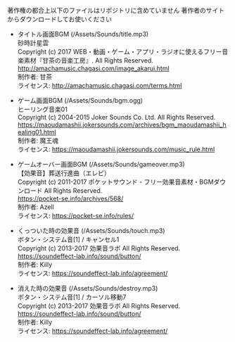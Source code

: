 著作権の都合上以下のファイルはリポジトリに含めていません
著作者のサイトからダウンロードしてお使いください

- タイトル画面BGM (/Assets/Sounds/title.mp3)  
砂時計星雲  
Copyright (c) 2017 WEB・動画・ゲーム・アプリ・ラジオに使えるフリー音楽素材『甘茶の音楽工房』. All Rights Reserved.  
http://amachamusic.chagasi.com/image_akarui.html  
制作者: 甘茶  
ライセンス: http://amachamusic.chagasi.com/terms.html  

- ゲーム画面BGM (/Assets/Sounds/bgm.ogg)  
ヒーリング音楽01  
Copyright (c) 2004-2015 Joker Sounds Co. Ltd. All Rights Reserved.  
https://maoudamashii.jokersounds.com/archives/bgm_maoudamashii_healing01.html  
制作者: 魔王魂  
ライセンス: https://maoudamashii.jokersounds.com/music_rule.html  

- ゲームオーバー画面BGM (/Assets/Sounds/gameover.mp3)  
【効果音】葬送行進曲（エレピ）  
Copyright (c) 2011-2017 ポケットサウンド - フリー効果音素材・BGMダウンロード All Rights Reserved.  
https://pocket-se.info/archives/568/  
制作者: Azell  
ライセンス: https://pocket-se.info/rules/  

- くっついた時の効果音 (/Assets/Sounds/touch.mp3)  
ボタン・システム音[1] / キャンセル1  
Copyright (c) 2013-2017 効果音ラボ All Rights Reserved.  
https://soundeffect-lab.info/sound/button/  
制作者: Killy  
ライセンス: https://soundeffect-lab.info/agreement/  

- 消えた時の効果音 (/Assets/Sounds/destroy.mp3)  
ボタン・システム音[1] / カーソル移動7  
Copyright (c) 2013-2017 効果音ラボ All Rights Reserved.  
https://soundeffect-lab.info/sound/button/  
制作者: Killy  
ライセンス: https://soundeffect-lab.info/agreement/  
